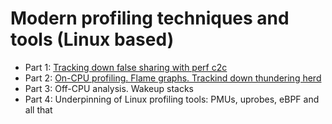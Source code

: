 # Modern profiling techniques and tools (Linux based)

* Part 1: [Tracking down false sharing with perf c2c](./cacheline_contention.md)
* Part 2: [On-CPU profiling. Flame graphs. Trackind down thundering herd](./oncpu_flamegraphs.md)
* Part 3: Off-CPU analysis. Wakeup stacks
* Part 4: Underpinning of Linux profiling tools: PMUs, uprobes, eBPF and all that

